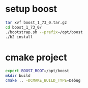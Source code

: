 # setup boost
```bash
tar xvf boost_1_73_0.tar.gz
cd boost_1_73_0/
./bootstrap.sh --prefix=/opt/boost
./b2 install
```

# cmake project
```bash
export BOOST_ROOT=/opt/boost
mkdir build
cmake .. -DCMAKE_BUILD_TYPE=Debug
```
